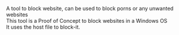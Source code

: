 A tool to block website, can be used to block porns or any unwanted websites<br>
This tool is a Proof of Concept to block websites in a Windows OS<br>
It uses the host file to block-it.
